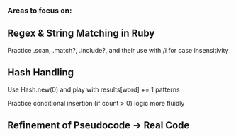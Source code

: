 ### Areas to focus on:

## Regex & String Matching in Ruby
Practice .scan, .match?, .include?, and their use with /i for case insensitivity

## Hash Handling
Use Hash.new(0) and play with results[word] += 1 patterns

Practice conditional insertion (if count > 0) logic more fluidly

## Refinement of Pseudocode → Real Code